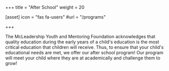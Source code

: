 +++
title = "After School"
weight = 20


[asset]
  icon = "fas fa-users"
  #url = "/programs"

+++

The McLeadership Youth and Mentoring Foundation acknowledges that quality education during the early years of a child's education is the most critical education that children will receive. Thus, to ensure that your child's educational needs are met, we offer our after school program! Our program will meet your child where they are at academically and challenge them to grow!

